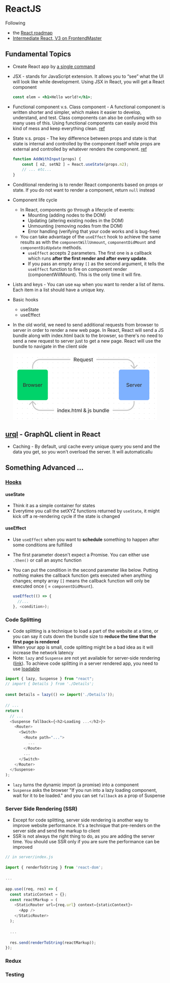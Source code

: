 # ReactJS

Following
- the [React roadmap](https://roadmap.sh/react)
- [Intermediate React, V3 on FrontendMaster](https://frontendmasters.com/courses/intermediate-react-v3)

## Fundamental Topics

- Create React app by [a single command](https://reactjs.org/docs/create-a-new-react-app.html#create-react-app)

- JSX - stands for JavaScript extension. It allows you to “see” what the UI will look like while development. Using JSX in React, you will get a React component
    
    ```jsx
    const elem = <h1>Hello world!</h1>;
    ```

- Functional component v.s. Class component - A functional component is written shorter and simpler, which makes it easier to develop, understand, and test. Class components can also be confusing with so many uses of this. Using functional components can easily avoid this kind of mess and keep everything clean. [ref](https://www.twilio.com/blog/react-choose-functional-components)

- State v.s. props - The key difference between props and state is that state is internal and controlled by the component itself while props are external and controlled by whatever renders the component. [ref](https://stackoverflow.com/questions/27991366/what-is-the-difference-between-state-and-props-in-react#:~:text=The%20key%20difference%20between%20props,by%20whatever%20renders%20the%20component.)

    ```JavaScript
    function AddWithInput(props) {
        const [ n2, setN2 ] = React.useState(props.n2);
        // ... etc...
    }
    ```

- Conditional rendering is to render React components based on props or state. If you do not want to render a component, return `null` instead

- Component life cycle
  - In React, components go through a lifecycle of events:
    - Mounting (adding nodes to the DOM)
    - Updating (altering existing nodes in the DOM)
    - Unmounting (removing nodes from the DOM)
    - Error handling (verifying that your code works and is bug-free)
  - You can take advantage of the `useEffect` hook to achieve the same results as with the `componentWillUnmount`, `componentDidMount` and `componentDidUpdate` methods.
    - `useEffect` accepts 2 parameters. The first one is a callback which runs **after the first render and after every update**.
    - If you pass an empty array `[]` as the second argument, it tells the `useEffect` function to fire on component render (componentWillMount). This is the only time it will fire.

- Lists and keys - You can use `map` when you want to render a list of items. Each item in a list should have a unique key.

- Basic hooks
  - useState
  - useEffect

- In the old world, we need to send additional requests from browser to server in order to render a new web page. In React, React will send a JS bundle along with index.html back to the browser, so there's no need to send a new request to server just to get a new page. React will use the bundle to navigate in the client side

    ![Request in React](./../images/react-request.png)

## [urql](https://formidable.com/open-source/urql/docs/) - GraphQL client in React

- Caching - By default, urql cache every unique query you send and the data you get, so you won’t overload the server. It will automaticallu

## Something Advanced ...

### [Hooks](https://reactjs.org/docs/hooks-intro.html)

#### useState

- Think it as a simple container for states
- Everytime you call the setXYZ functions returned by `useState`, it might kick off a re-rendering cycle if the state is changed

#### useEffect

- Use `useEffect` when you want to **schedule** something to happen after some conditions are fulfilled
- The first parameter doesn't expect a Promise. You can either use `.then()` or call an async function
- You can put the condition in the second parameter like below. Putting nothing makes the callback function gets executed when anything changes; empty array `[]` means the callback function will only be executed once ( = `componentDidMount`).

  ```JavaScript
  useEffect(() => {
    //...
  }, <condition>);
  ```

### Code Splitting

- Code splitting is a technique to load a part of the website at a time, or you can say it cuts down the bundle size to **reduce the time that the first page is rendered**
- When your app is small, code splitting might be a bad idea as it will increase the network latency
- Note: `lazy` and `Suspense` are not yet available for server-side rendering ([link](https://reactjs.org/docs/code-splitting.html#reactlazy)). To achieve code splitting in a server rendered app, you need to use [loadable](https://github.com/gregberge/loadable-components)

```JavaScript
import { lazy, Suspense } from "react";
// import { Details } from './Details';

const Details = lazy(() => import('./Details'));

// ...
return (
  // ...
  <Suspense fallback={<h2>Loading ...</h2>}>
    <Router>
      <Switch>
        <Route path="...">
          ...
        </Route>
        ...
      </Switch>
    </Router>
  </Suspense>
); 

```

- `lazy` turns the dynamic import (a promise) into a component
- `Suspense` asks the browser "If you run into a lazy loading component, wait for it to be loaded." and you can set `fallback` as a prop of Suspense

### Server Side Rendering (SSR)

- Except for code splitting, server side rendering is another way to improve website performance. It's a technique that pre-renders on the server side and send the markup to client
- SSR is not always the right thing to do, as you are adding the server time. You should use SSR only if you are sure the performance can be improved

```JavaScript
// in server/index.js

import { renderToString } from 'react-dom';

...

app.use((req, res) => {
  const staticContext = {};
  const reactMarkup = (
    <StaticRouter url={req.url} context={staticContext}>
      <App />
    </StaticRouter>
  );

  ...

  res.send(renderToString(reactMarkup));
});
```

### Redux

### Testing